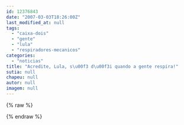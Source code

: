 ```yaml
---
id: 12376843
date: "2007-03-03T18:26:00Z"
last_modified_at: null
tags:
  - "caixa-dois"
  - "gente"
  - "lula"
  - "respiradores-mecanicos"
categories:
  - "noticias"
title: "Acredite, Lula, s\u00f3 d\u00f3i quando a gente respira!"
sutia: null
chapeu: null
autor: null
imagem: null
---
```

{% raw %}
<p> </p>
{% endraw %}